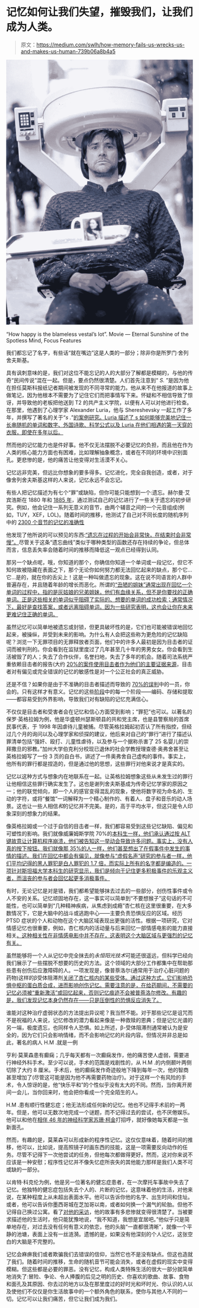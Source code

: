# 记忆如何让我们失望，摧毁我们，让我们成为人类。

> 原文：<https://medium.com/swlh/how-memory-fails-us-wrecks-us-and-makes-us-human-739b06a8b4a5>

![](img/8c1cfe0e11440268c7b7fd9a5f64b761.png)

“How happy is the blameless vestal’s lot”. Movie — Eternal Sunshine of the Spotless Mind, Focus Features

我们都忘记了名字，有些话“就在嘴边”这是人类的一部分；除非你是所罗门·舍列舍夫斯基。

具有讽刺意味的是，我们对这位不能忘记的人的大部分了解都是模糊的，与他的传奇“民间传说”混在一起。但是，要点仍然很清楚。人们首先注意到“ *S.* ”是因为他在担任莫斯科报纸记者期间被发现的不同寻常的能力。他从来不在他报道的故事上做笔记，因为他根本不需要为了记住它们而把事情写下来。怀疑和不相信导致了惊讶，并导致他的老板把他送到 T2 的共产主义学院，以便有人可以对他进行检查。在那里，他遇到了心理学家 Alexander Luria，他与 Shereshevsky 一起工作了多年，并撰写了著名的关于“*s .*”[的案例研究。Luria 描述了 s 如何能够完美地记住一长串随机的单词和数字、外国诗歌、科学公式以及 Luria 在他们相遇的第一天穿的衣服，即使在多年以后。](https://www.edubloxtutor.com/solomon-shereshevsky/)

然而他的记忆能力也是件好事。他不仅无法摆脱不必要记忆的负担，而且他在作为人类的核心能力方面也有困难，比如理解抽象概念，或者在不同的环境中识别面孔。更悲惨的是，他的痛苦让他变得对生活漠不关心。

记忆远非完美，但远比你想象的要多得多。记忆进化，完全自我创造，或者，对于像舍列舍夫斯基这样的人来说，记忆永远不会忘记。

有些人把记忆描述为有七个“罪”或缺陷，但你可能只能想到一个:遗忘。赫尔曼·艾宾浩斯在 1880 年和 [1885 年](https://archive.org/details/memorycontributi00ebbiuoft)，通过测试自己的记忆进行了一些关于遗忘的初步研究。例如，他会记住一系列无意义的音节，由两个辅音之间的一个元音组成(例如，TUY，XEF，LOL)。随着时间的推移，他测试了自己对不同长度的随机序列中的 [2300 个音节的记忆的准确性](https://archive.org/details/memorycontributi00ebbiuoft/page/22)

他发现了他所说的可以预见的东西:[“遗忘在过程的开始会非常快，在结束时会非常慢”。](https://archive.org/details/memorycontributi00ebbiuoft/page/76)尽管关于这条“遗忘曲线”类似于哪种类型的函数还存在持续的争论，但总体而言，信息丢失率会随着时间的推移而降低这一观点已经得到认同。

那另一个缺点呢，哦，你知道的那个，你确信你知道一个单词或一段记忆，但它不知何故被隐藏在表面之下，那个无论你如何努力都无法回忆起来的缺点，那个它…它…是的，就在你的舌尖上！这是一种叫做遗忘的现象。这在说不同语言的人群中普遍存在，并且随着年龄的增长而恶化。所谓的[“丑陋的姐妹”通常出现在回忆一个单词的过程中，指的是灰姑娘的兄弟姐妹，他们有血缘关系，但不是你要找的正确单词。正是这些相关的单词似乎阻碍了实际的、想要的单词的成功检索；通常情况下，最好是查找答案，或者远离阻碍单词，因为一些研究表明，这也会让你在未来更难记住正确的单词。](http://scholar.harvard.edu/files/schacterlab/files/schacter_american_psychologist_1999.pdf)

虽然记忆可以简单地被遗忘或封锁，但更具破坏性的是，它们也可能被错误地回忆起来，被操纵，并受到未来的影响。为什么有人会把这些称为更危险的记忆缺陷呢？浏览一下无罪项目的无罪释放者页面，他们中的许多人最初是因为目击者的证词而被判刑的。你会看到在监狱里度过了几年甚至几十年的男男女女。你会看到生活被毁了的人；失去了合作伙伴，名誉扫地，失去了多年的机会。随着司法系统严重依赖目击者的报告(大约 [20%的案件使用目击者作为他们的主要证据来源](http://theconversation.com/new-research-reveals-how-little-we-can-trust-eyewitnesses-67663)，目击者对有偏见或完全错误的记忆的敏感性是对一个公正社会的真正威胁。

还是不信？如果你是由于不准确的目击者描述而导致的 [70%的误判](https://www.innocenceproject.org/causes/eyewitness-misidentification/)中的一员，你会的。只有这样才有意义。记忆的这些[阶段](https://www.pnas.org/content/114/30/7758)中的每一个阶段——编码、存储和提取——都容易受到外界影响，导致我们对有缺陷的记忆充满信心。

不仅仅是目击者和受害者会在记忆和信心方面受到影响；“罪犯”也可以。以著名的保罗·英格拉姆为例，他是华盛顿州瑟斯顿县的共和党主席，也是县警察局的首席民事代表，于 1998 年因虐待儿童被捕。尽管英格拉姆起初否认了所有指控，但经过几个月的询问以及心理学家和侦探的建议，他后来对自己的“罪行”进行了描述认罪清单包括“强奸、殴打、儿童性虐待，以及参与一个据称杀害了 25 名婴儿的崇拜撒旦的邪教。”加州大学伯克利分校现已退休的社会学教授理查德·奥弗舍甚至让英格拉姆写了一份 3 页的自白书，讲述了一件奥弗舍自己虚构的事件。事实上，他所有的罪行都是捏造的，但是通过他的思想，这些罪行对他来说才是真实的。

记忆以这种方式与想象内在地联系在一起。让英格拉姆想象这些从未发生过的罪行让他相信这些罪行确实发生了。这也是谢列舍夫斯基成为传奇记忆学家的原因之一；他的联觉倾向，即一个人的感官变得混乱的现象，使他将数字视为命名的、生动的字符，或将“餐馆”一词解释为一个精心制作的、有着人、盘子和音乐的动人场景。这也让一些人相信*和*的记忆并不完美。是的，高于平均水平，但这只是令人印象深刻的想象力的结果。

像英格拉姆或一个过于自信的目击者一样，我们都容易受到这些记忆缺陷、偏见和可塑性的影响。我们就像威廉姆斯学院 70%的[本科生一样，他们承认通过按 ALT 键故意让计算机程序崩溃，他们被告知这一举动会导致许多问题。事实上，没有人真的按下按钮。我们就像那 35%的人一样，他们甚至想出了在假事件中发生的事情的描述。我们在回忆中都会有偏见，就像参与“虚假名声”研究的参与者一样，他们平均记得的黑人罪犯是白人罪犯的 1.7 倍，而实际上所有的名字都是编造的。一项针对斯坦福大学本科生的研究显示，我们是倾向于记住更多积极事件的乐观主义者，而沮丧的参与者会回忆起更多消极事件。](https://web.williams.edu/Psychology/Faculty/Kassin/files/kassin_kiechel_1996.pdf)

有时，无论记忆是对是错，我们都希望能够抹去过去的一些部分，创伤性事件或令人不安的关系。记忆顽固地存在，这一事实可以简单到“不要想猴子”这句话的不可能性，也可以简单到“几种精神疾病，从焦虑到成瘾”杏仁核在这里很重要，在大多数情况下，它是大脑中的战斗或逃跑中心——主要负责恐惧反应的区域。经历 PTSD 症状的个人和动物在这个大脑区域表现出更强的活性。根据一项研究，它对情感记忆也很重要，例如，杏仁核内的活动量与后来回忆一部情感电影的能力直接相关[。这种相关性在非情感电影中并不存在，这表明这个大脑区域与更强烈的记忆有关。](https://www.ncbi.nlm.nih.gov/pmc/articles/PMC38867/pdf/pnas01519-0601.pdf)

虽然能够将一个人从记忆中完全抹去的*永恒阳光技术*可能还很遥远，但科学已经向我们展示了一些摆脱不想要的历史的方法。这个领域的大部分工作都集中在帮助那些患有创伤后应激障碍的人。一项发现是，像普萘洛尔(通常用于治疗心脏问题的药物)这样的β受体阻滞剂[关闭了杏仁核内的某些受体。通过这种方式，它们影响恐惧中枢的蛋白质合成，进而影响创伤记忆。需要注意的是，在给药期间，不需要的记忆必须被“重新激活”或回忆起来，否则记忆痕迹不会被普萘洛尔修改。有趣的是，我们发现记忆本身仍然存在——只是压倒性的恐惧反应消失了。](https://www.tandfonline.com/doi/pdf/10.1080/21507740.2016.1218377?needAccess=true)

谁能对这种治疗虚弱状态的方法提出异议呢？我当然不能。对于那些记忆是诅咒而不是祝福的人来说，记忆修改的潜力看起来像是一种救赎的恩典；但是记忆光谱的另一端，极度遗忘，也同样令人恐惧。如上所述，β-受体阻滞剂通常被认为是安全的，因为它们只会影响情绪，而不会影响记忆的片段内容。但情况并非总是如此，著名的病人 H.M .就是一例

亨利·莫莱森患有癫痫；几乎每天都有一次癫痫发作，他的痛苦使人虚弱，需要进行神经外科手术。至少可以说，手术的范围是戏剧性的，从 H.M .的内侧颞叶两侧切除了大约 8 厘米。手术后，他的癫痫发作奇迹般地下降到每年一次，他的智商甚至增加了(尽管这可能是因为他不再需要药物治疗)。对于这样一个有风险的手术，令人惊讶的是，他“快乐平和”的个性似乎没有太大的不同。然而，当你离开房间一会儿，当你回来时，他会把你看成一个完全陌生的人。

H.M .患有顺行性健忘症；他无法形成任何新的记忆。他也不记得手术前的一两年。但是，他可以无数次地完成一个谜题，而不记得过去的尝试，也不厌倦娱乐。他可以和他在[相伴 46 年的神经科学家苏珊·柯金](https://www.theguardian.com/science/2013/may/05/henry-molaison-amnesiac-corkin-book-feature)打招呼，就好像她每天都是一张新面孔。

然而，有趣的是，莫莱森可以形成新的程序性记忆。这仅仅意味着，随着时间的推移，他可以，比如说，提高照镜子时画东西的技能，这是一项需要反向动作的任务。尽管不记得下一次他尝试的任务，但他每次都做得更好。然而，这对你来说不应该是一种安慰；程序性记忆并不像失忆症所丧失的其他能力那样是我们人类不可或缺的一部分。

以肯特·科克伦为例，他是另一位著名的健忘症患者，在一次摩托车事故中失去了记忆。他独特的健忘症包括失去个人的、片断的记忆，这意味着他的生活，对他来说，在某种程度上从未超出表面水平。他可以告诉你他的名字、出生时间和住址。或者，他可以告诉你墨西哥城在芝加哥以南，或者如何换一个漏气的轮胎。但他不记得自己换过公寓。看了[对他的采访](https://www.youtube.com/watch?v=2TBr5EC3PmY&index=6&list=PLzLhVs1Z4UhDzQ68BskT8W9U6C2lP8TJ0)，他的故事有多悲惨就变得很清楚了。当被要求描述他的生活时，他只能犹豫地说，“我不知道，我想是宜居吧。”他似乎只是简单地存在，对过去没有任何有意义的依恋，他的头脑“一直都很清晰”，就像一个平静的池塘，表面上没有一丝涟漪。遗憾的是，如果没有他深刻的个人记忆，这张空白的大脑是不完整的。

记忆会麻痹我们或者欺骗我们去错误的信仰，当然它也不是没有缺点。但这也造就了我们。随着时间的推移，生命的随机音节可能会消失，或者在虚假的现实中变得模糊。但这些都是必要的罪恶。没有记忆，构成人类特殊生活的很大一部分就简单地消失了:冒险、争论、令人捧腹的后见之明的历史、你喜欢的歌曲、故事、食物和面孔及其原因、你去过的地方以及在那里度过的好时光和坏时光、你认识的人以及使他们不仅仅是你生活故事中的一个额外角色的联系，使你与其他人不同的一切。记忆可以让我们痛苦，但它让我们成为我们。